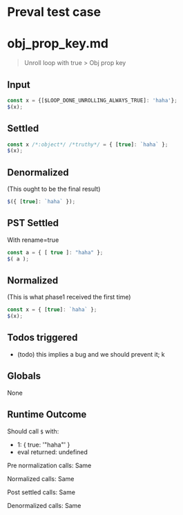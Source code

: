 # Preval test case

# obj_prop_key.md

> Unroll loop with true > Obj prop key
>
>

## Input

`````js filename=intro
const x = {[$LOOP_DONE_UNROLLING_ALWAYS_TRUE]: 'haha'};
$(x);
`````


## Settled


`````js filename=intro
const x /*:object*/ /*truthy*/ = { [true]: `haha` };
$(x);
`````


## Denormalized
(This ought to be the final result)

`````js filename=intro
$({ [true]: `haha` });
`````


## PST Settled
With rename=true

`````js filename=intro
const a = { [ true ]: "haha" };
$( a );
`````


## Normalized
(This is what phase1 received the first time)

`````js filename=intro
const x = { [true]: `haha` };
$(x);
`````


## Todos triggered


- (todo) this implies a bug and we should prevent it; k


## Globals


None


## Runtime Outcome


Should call `$` with:
 - 1: { true: '"haha"' }
 - eval returned: undefined

Pre normalization calls: Same

Normalized calls: Same

Post settled calls: Same

Denormalized calls: Same
